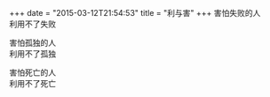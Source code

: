 +++
date = "2015-03-12T21:54:53"
title = "利与害"
+++
害怕失败的人  
利用不了失败  
  
害怕孤独的人  
利用不了孤独  
  
害怕死亡的人  
利用不了死亡  
